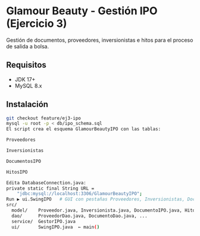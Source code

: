 # Glamour Beauty - Gestión IPO (Ejercicio 3)

Gestión de documentos, proveedores, inversionistas e hitos para el proceso de salida a bolsa.

## Requisitos

* JDK 17+  
* MySQL 8.x

## Instalación

```bash
git checkout feature/ej3-ipo
mysql -u root -p < db/ipo_schema.sql
El script crea el esquema GlamourBeautyIPO con las tablas:

Proveedores

Inversionistas

DocumentosIPO

HitosIPO

Edita DatabaseConnection.java:
private static final String URL =
    "jdbc:mysql://localhost:3306/GlamourBeautyIPO";
Run ▶ ui.SwingIPO   # GUI con pestañas Proveedores, Inversionistas, Documentos, Hitos
src/
  model/    Proveedor.java, Inversionista.java, DocumentoIPO.java, HitoIPO.java
  dao/      ProveedorDao.java, DocumentoDao.java, ...
  service/  GestorIPO.java
  ui/       SwingIPO.java  ← main()
